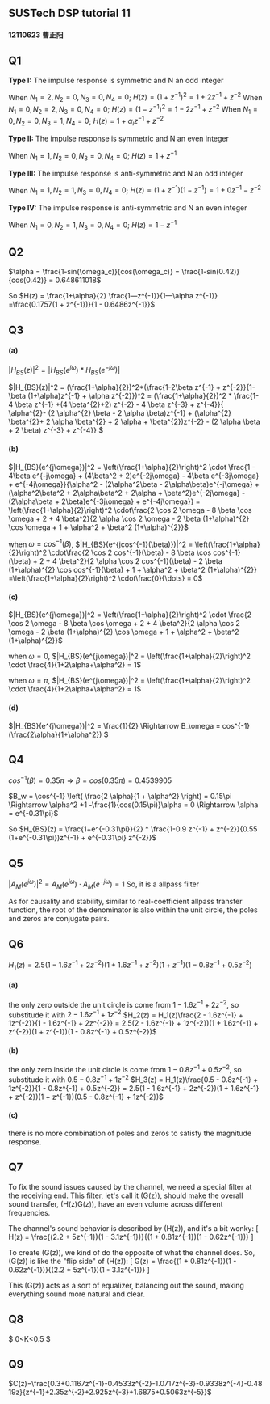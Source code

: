 ## SUSTech DSP tutorial 11

#### 12110623 曹正阳

## Q1 
**Type I:** The impulse response is symmetric and N an odd integer 

When $N_1 = 2, N_2 = 0, N_3 = 0, N_4 = 0$; $H(z) = (1 + z^{-1})^2 = 1 + 2 z^{-1} + z^{-2}$
When $N_1 = 0, N_2 = 2, N_3 = 0, N_4 = 0$; $H(z) = (1 - z^{-1})^2 = 1 - 2 z^{-1} + z^{-2}$
When $N_1 = 0, N_2 = 0, N_3 = 1, N_4 = 0$; $H(z) = 1 + \alpha_i z^{-1} + z^{-2}$


**Type II:** The impulse response is symmetric and N an even integer 

When $N_1 = 1, N_2 = 0, N_3 = 0, N_4 = 0$; $H(z) = 1 + z^{-1}$


**Type III:** The impulse response is anti-symmetric and N an odd integer 

When $N_1 = 1, N_2 = 1, N_3 = 0, N_4 = 0$; $H(z) = (1 + z^{-1}) (1 - z^{-1}) = 1 + 0z^{-1}- z^{-2}$


**Type IV:** The impulse response is anti-symmetric and N an even integer 

When $N_1 = 0, N_2 = 1, N_3 = 0, N_4 = 0$; $H(z) = 1 - z^{-1}$


## Q2

$\alpha = \frac{1-sin(\omega_c)}{cos(\omega_c)} = \frac{1-sin(0.42)}{cos(0.42)} = 0.648611018$

So $H(z) = \frac{1+\alpha}{2} \frac{1—z^{-1}}{1—\alpha z^{-1}} =\frac{0.1757(1 + z^{-1})}{1 - 0.6486z^{-1}}$

## Q3

#### (a)

$|H_{BS}(z)|^2 = |H_{BS}(e^{j\omega})*H_{BS}(e^{-j\omega})|$

$|H_{BS}(z)|^2 = (\frac{1+\alpha}{2})^2*(\frac{1-2\beta z^{-1} + z^{-2}}{1-\beta (1+\alpha)z^{-1} + \alpha z^{-2}})^2  = (\frac{1+\alpha}{2})^2 * \frac{1- 4 \beta z^{-1} +(4 \beta^{2}+2) z^{-2} - 4 \beta z^{-3}  + z^{-4}}{    \alpha^{2}- (2 \alpha^{2} \beta - 2 \alpha \beta)z^{-1} + (\alpha^{2} \beta^{2}+ 2 \alpha \beta^{2} + 2 \alpha + \beta^{2})z^{-2}   - (2 \alpha \beta + 2 \beta) z^{-3} + z^{-4}}
$

#### (b)
$|H_{BS}(e^{j\omega})|^2 = \left(\frac{1+\alpha}{2}\right)^2 \cdot \frac{1 - 4\beta e^{-j\omega} + (4\beta^2 + 2)e^{-2j\omega} - 4\beta e^{-3j\omega} + e^{-4j\omega}}{\alpha^2 - (2\alpha^2\beta - 2\alpha\beta)e^{-j\omega} + (\alpha^2\beta^2 + 2\alpha\beta^2 + 2\alpha + \beta^2)e^{-2j\omega} - (2\alpha\beta + 2\beta)e^{-3j\omega} + e^{-4j\omega}} = \left(\frac{1+\alpha}{2}\right)^2 \cdot\frac{2 \cos 2 \omega - 8 \beta \cos \omega + 2 + 4 \beta^2}{2 \alpha \cos 2 \omega - 2 \beta (1+\alpha)^{2} \cos \omega + 1 + \alpha^2 + \beta^2 (1+\alpha)^{2}}$


when $\omega = cos^{-1}(\beta)$, $|H_{BS}(e^{jcos^{-1}(\beta)})|^2 = \left(\frac{1+\alpha}{2}\right)^2 \cdot\frac{2 \cos 2 cos^{-1}(\beta) - 8 \beta \cos cos^{-1}(\beta) + 2 + 4 \beta^2}{2 \alpha \cos 2 cos^{-1}(\beta) - 2 \beta (1+\alpha)^{2} \cos cos^{-1}(\beta) + 1 + \alpha^2 + \beta^2 (1+\alpha)^{2}} =\left(\frac{1+\alpha}{2}\right)^2 \cdot\frac{0}{\dots} = 0$


#### (c)

$|H_{BS}(e^{j\omega})|^2 = \left(\frac{1+\alpha}{2}\right)^2 \cdot \frac{2 \cos 2 \omega - 8 \beta \cos \omega + 2 + 4 \beta^2}{2 \alpha \cos 2 \omega - 2 \beta (1+\alpha)^{2} \cos \omega + 1 + \alpha^2 + \beta^2 (1+\alpha)^{2}}$

when $\omega = 0$, $|H_{BS}(e^{j\omega})|^2 = \left(\frac{1+\alpha}{2}\right)^2 \cdot \frac{4}{1+2\alpha+\alpha^2} = 1$

when $\omega = \pi$, $|H_{BS}(e^{j\omega})|^2 = \left(\frac{1+\alpha}{2}\right)^2 \cdot \frac{4}{1+2\alpha+\alpha^2} = 1$

#### (d)

$|H_{BS}(e^{j\omega})|^2 = \frac{1}{2} \Rightarrow B_\omega = cos^{-1}(\frac{2\alpha}{1+\alpha^2}) $


## Q4

$cos^{-1}(\beta) = 0.35\pi \Rightarrow \beta = cos(0.35\pi) = 0.4539905$


$B_w = \cos^{-1} \left( \frac{2 \alpha}{1 + \alpha^2} \right) = 0.15\pi \Rightarrow \alpha^2 +1 -\frac{1}{cos(0.15\pi)}\alpha = 0 \Rightarrow \alpha = e^{-0.31\pi}$

So $H_{BS}(z) = \frac{1+e^{-0.31\pi}}{2} * \frac{1-0.9 z^{-1} + z^{-2}}{0.55 (1+e^{-0.31\pi})z^{-1} + e^{-0.31\pi} z^{-2}}$


## Q5
$|A_M(e^{j\omega})|^2 = A_M(e^{j\omega}) \cdot A_M(e^{-j\omega}) = 1$
So, it is a allpass filter

As for causality and stability, similar to real-coefficient allpass transfer function, the root of the denominator is also within the unit circle, the poles and zeros are conjugate pairs.

## Q6

$H_1(z) = 2.5(1 - 1.6z^{-1} + 2z^{-2})(1 + 1.6z^{-1} + z^{-2})(1 + z^{-1})(1 - 0.8z^{-1} + 0.5z^{-2})$

#### (a)
the only zero outside the unit circle is come from $1 - 1.6z^{-1} + 2z^{-2}$, so substitude it with $2 - 1.6z^{-1} + 1z^{-2}$
$H_2(z) = H_1(z)\frac{2 - 1.6z^{-1} + 1z^{-2}}{1 - 1.6z^{-1} + 2z^{-2}} = 2.5(2 - 1.6z^{-1} + 1z^{-2})(1 + 1.6z^{-1} + z^{-2})(1 + z^{-1})(1 - 0.8z^{-1} + 0.5z^{-2})$

#### (b)
the only zero inside the unit circle is come from $1 - 0.8z^{-1} + 0.5z^{-2}$, so substitude it with $0.5 - 0.8z^{-1} + 1z^{-2}$
$H_3(z) = H_1(z)\frac{0.5 - 0.8z^{-1} + 1z^{-2}}{1 - 0.8z^{-1} + 0.5z^{-2}} = 2.5(1 - 1.6z^{-1} + 2z^{-2})(1 + 1.6z^{-1} + z^{-2})(1 + z^{-1})(0.5 - 0.8z^{-1} + 1z^{-2})$

#### (c)

there is no more combination of poles and zeros to satisfy the magnitude response.

## Q7

To fix the sound issues caused by the channel, we need a special filter at the receiving end. This filter, let's call it \(G(z)\), should make the overall sound transfer, \(H(z)G(z)\), have an even volume across different frequencies.

The channel's sound behavior is described by \(H(z)\), and it's a bit wonky:
\[ H(z) = \frac{(2.2 + 5z^{-1})(1 - 3.1z^{-1})}{(1 + 0.81z^{-1})(1 - 0.62z^{-1})} \]

To create \(G(z)\), we kind of do the opposite of what the channel does. So, \(G(z)\) is like the "flip side" of \(H(z)\):
\[ G(z) = \frac{(1 + 0.81z^{-1})(1 - 0.62z^{-1})}{(2.2 + 5z^{-1})(1 - 3.1z^{-1})} \]

This \(G(z)\) acts as a sort of equalizer, balancing out the sound, making everything sound more natural and clear.

## Q8
$ 0<K<0.5 $

## Q9
$C(z)=\frac{0.3+0.1167z^{-1}-0.4533z^{-2}-1.0717z^{-3}-0.9338z^{-4}-0.4819z}{z^{-1}+2.35z^{-2}+2.925z^{-3}+1.6875+0.5063z^{-5}}$
